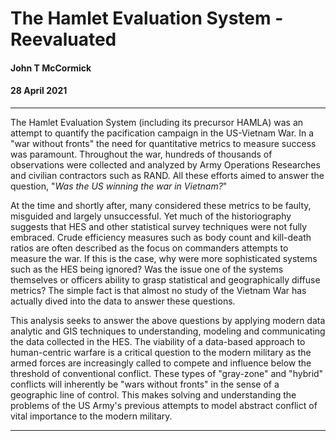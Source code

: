 # The Hamlet Evaluation System - Reevaluated
#### John T McCormick
#### 28 April 2021

---

The Hamlet Evaluation System (including its precursor HAMLA) was an attempt to quantify the pacification campaign in the US-Vietnam War. In a "war without fronts" the need for quantitative metrics to measure success was paramount. Throughout the war, hundreds of thousands of observations were collected and analyzed by Army Operations Researches and civilian contractors such as RAND. All these efforts aimed to answer the question, "*Was the US winning the war in Vietnam?*"

At the time and shortly after, many considered these metrics to be faulty, misguided and largely unsuccessful. Yet much of the historiography suggests that HES and other statistical survey techniques were not fully embraced. Crude efficiency measures such as body count and kill-death ratios are often described as the focus on commanders attempts to measure the war. If this is the case, why were more sophisticated systems such as the HES being ignored? Was the issue one of the systems themselves or officers ability to grasp statistical and geographically diffuse metrics? The simple fact is that almost no study of the Vietnam War has actually dived into the data to answer these questions. 

This analysis seeks to answer the above questions by applying modern data analytic and GIS techniques to understanding, modeling and communicating the data collected in the HES. The viability of a data-based approach to human-centric warfare is a critical question to the modern military as the armed forces are increasingly called to compete and influence below the threshold of conventional conflict. These types of "gray-zone" and "hybrid" conflicts will inherently be "wars without fronts" in the sense of a geographic line of control. This makes solving and understanding the problems of the US Army's previous attempts to model abstract conflict of vital importance to the modern military.

---

